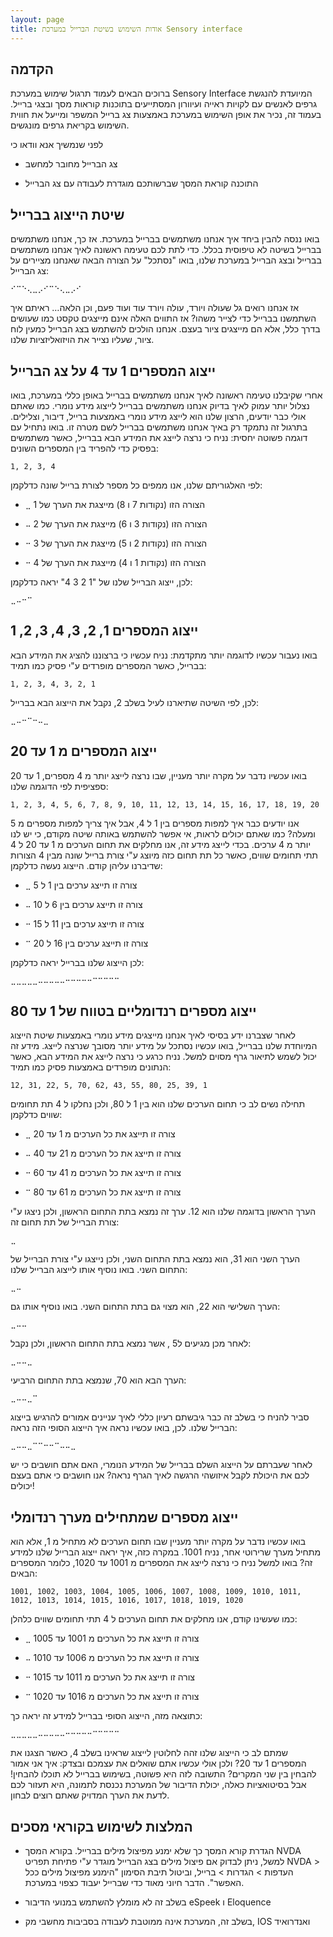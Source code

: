 ```yaml
---
layout: page
title: אודות השימוש בשיטת הברייל במערכת Sensory interface
---
```



## הקדמה


ברוכים הבאים לעמוד תרגול שימוש במערכת Sensory Interface המיועדת להנגשת גרפים לאנשים עם לקויות ראייה ועיוורון המסתייעים בתוכנות קוראות מסך ובצגי ברייל. בעמוד זה, נכיר את אופן השימוש במערכת באמצעות צג ברייל המשפר ומייעל את חווית השימוש בקריאת גרפים מונגשים.


לפני שנמשיך אנא וודאו כי


- צג הברייל מחובר למחשב

- התוכנה קוראת המסך שברשותכם מוגדרת לעבודה עם צג הברייל


## שיטת הייצוג בברייל


בואו ננסה להבין ביחד איך אנחנו משתמשים בברייל במערכת. אז כך, אנחנו משתמשים בברייל בשיטה לא טיפוסית בכלל. כדי לתת לכם טעימה ראשונה לאיך אנחנו משתמשים בברייל ובצג הברייל במערכת שלנו, בואו "נסתכל" על הצורה הבאה שאנחנו מציירים על צג הברייל:


```
⠊⠉⠑⢄⣀⡠⠊⠉⠑⢄⣀⡠⠊
```


אז אנחנו רואים גל שעולה ויורד, עולה ויורד עוד ועוד פעם, וכן הלאה… ראיתם איך השתמשנו בברייל כדי לצייר משהו? אז התווים האלה אינם מייצגים טקסט כמו שעושים בדרך כלל, אלא הם מייצגים ציור בעצם. אנחנו הולכים להשתמש בצג הברייל כמעין לוח ציור, שעליו נצייר את הויזואליזציות שלנו.


## ייצוג המספרים 1 עד 4 על צג הברייל


אחרי שקיבלנו טעימה ראשונה לאיך אנחנו משתמשים בברייל באופן כללי במערכת, בואו נצלול יותר עמוק לאיך בדיוק אנחנו משתמשים בברייל לייצוג מידע נומרי. כמו שאתם אולי כבר יודעים, הרצון שלנו הוא לייצג מידע נומרי באמצעות ברייל, דיבור, וצלילים. בתרגול זה נתמקד רק באיך אנחנו משתמשים בברייל לשם מטרה זו. בואו נתחיל עם דוגמה פשוטה יחסית: נניח כי נרצה לייצג את המידע הבא בברייל, כאשר משתמשים בפסיק כדי להפריד בין המספרים השונים:


```
1, 2, 3, 4
```


לפי האלגוריתם שלנו, אנו ממפים כל מספר לצורת ברייל שונה כדלקמן:


- `⣀` הצורה הזו (נקודות 7 ו 8) מייצגת את הערך של 1

- `⠤` הצורה הזו (נקודות 3 ו 6) מייצגת את הערך של 2

- `⠒` הצורה הזו (נקודות 2 ו 5) מייצגת את הערך של 3

- `⠒` הצורה הזו (נקודות 1 ו 4) מייצגת את הערך של 4


לכן, ייצוג הברייל שלנו של "1 2 3 4" יראה כדלקמן:


```
⣀⠤⠒⠉
```


## ייצוג המספרים 1, 2, 3, 4, 3, 2, 1


בואו נעבור עכשיו לדוגמה יותר מתקדמת: נניח עכשיו כי ברצוננו להציג את המידע הבא בברייל, כאשר המספרים מופרדים ע"י פסיק כמו תמיד:


```
1, 2, 3, 4, 3, 2, 1
```


לכן, לפי השיטה שתיארנו לעיל בשלב 2, נקבל את הייצוג הבא בברייל:


```
⣀⠤⠒⠉⠒⠤⣀
```


## ייצוג המספרים מ 1 עד 20


בואו עכשיו נדבר על מקרה יותר מעניין, שבו נרצה לייצג יותר מ 4 מספרים, 1 עד 20 ספציפית לפי הדוגמה שלנו:


```
1, 2, 3, 4, 5, 6, 7, 8, 9, 10, 11, 12, 13, 14, 15, 16, 17, 18, 19, 20
```

אנו יודעים כבר איך למפות מספרים בין 1 ל 4, אבל איך צריך למפות מספרים מ 5 ומעלה? כמו שאתם יכולים לראות, אי אפשר להשתמש באותה שיטה מקודם, כי יש לנו יותר מ 4 ערכים. בכדי לייצג מידע זה, אנו מחלקים את תחום הערכים מ 1 עד 20 ל 4 תתי תחומים שווים, כאשר כל תת תחום כזה מיוצג ע"י צורת ברייל שונה מבין 4 הצורות שדיברנו עליהן קודם. הייצוג נעשה כדלקמן:


- `⣀` צורה זו תייצג ערכים בין 1 ל 5

- `⠤` צורה זו תייצג ערכים בין 6 ל 10

- `⠒` צורה זו תייצג ערכים בין 11 ל 15

- `⠉` צורה זו תייצג ערכים בין 16 ל 20


לכן הייצוג שלנו בברייל יראה כדלקמן:


```
⣀⣀⣀⣀⣀⠤⠤⠤⠤⠤⠒⠒⠒⠒⠒⠉⠉⠉⠉⠉
```


## ייצוג מספרים רנדומליים בטווח של 1 עד 80


לאחר שצברנו ידע בסיסי לאיך אנחנו מייצגים מידע נומרי באמצעות שיטת הייצוג המיוחדת שלנו בברייל, בואו עכשיו נסתכל על מידע יותר מסובך שנרצה לייצג. מידע זה יכול לשמש לתיאור גרף מסוים למשל. נניח כרגע כי נרצה לייצג את המידע הבא, כאשר הנתונים מופרדים באמצעות פסיק כמו תמיד:


```
12, 31, 22, 5, 70, 62, 43, 55, 80, 25, 39, 1
```


תחילה נשים לב כי תחום הערכים שלנו הוא בין 1 ל 80, ולכן נחלקו ל 4 תת תחומים שווים כדלקמן:


- `⣀` צורה זו תייצג את כל הערכים מ 1 עד 20

- `⠤` צורה זו תייצג את כל הערכים מ 21 עד 40

- `⠒` צורה זו תייצג את כל הערכים מ 41 עד 60

- `⠉` צורה זו תייצג את כל הערכים מ 61 עד 80


הערך הראשון בדוגמה שלנו הוא 12. ערך זה נמצא בתת התחום הראשון, ולכן ניצגו ע"י צורת הברייל של תת תחום זה:


```
⣀
```

הערך השני הוא 31, הוא נמצא בתת התחום השני, ולכן נייצגו ע"י צורת הברייל של התחום השני. בואו נוסיף אותו לייצוג הברייל שלנו:


```
⣀⠤
```


הערך השלישי הוא 22, הוא מצוי גם בתת התחום השני. בואו נוסיף אותו גם:


```
⣀⠤⠤
```


לאחר מכן מגיעים ל5 , אשר נמצא בתת התחום הראשון, ולכן נקבל:


```
⣀⠤⠤⣀
```


הערך הבא הוא 70, שנמצא בתת התחום הרביעי:


```
⣀⠤⠤⣀⠉
```


סביר להניח כי בשלב זה כבר גיבשתם רעיון כללי לאיך עניינים אמורים להרגיש בייצוג הברייל שלנו. לכן, בואו עכשיו נראה איך הייצוג הסופי הזה נראה:


```
⣀⠤⠤⣀⠉⠉⠒⠒⠉⠤⠤⣀
```


לאחר שעברתם על הייצוג השלם בברייל של המידע הנומרי, האם אתם חושבים כי יש לכם את היכולת לקבל איזושהי הרגשה לאיך הגרף נראה? אנו חושבים כי אתם בעצם יכולים!


## ייצוג מספרים שמתחילים מערך רנדומלי


בואו עכשיו נדבר על מקרה יותר מעניין שבו תחום הערכים לא מתחיל מ 1, אלא הוא מתחיל מערך שרירוטי אחר, נניח 1001. במקרה כזה, איך יראה ייצוג הברייל שלנו למידע זה? בואו למשל נניח כי נרצה לייצג את המספרים מ 1001 עד 1020, כלומר המספרים הבאים:


```
1001, 1002, 1003, 1004, 1005, 1006, 1007, 1008, 1009, 1010, 1011, 1012, 1013, 1014, 1015, 1016, 1017, 1018, 1019, 1020
```


כמו שעשינו קודם, אנו מחלקים את תחום הערכים ל 4 תתי תחומים שווים כלהלן:


- `⣀` צורה זו תייצג את כל הערכים מ 1001 עד 1005

- `⠤` צורה זו תייצג את כל הערכים מ 1006 עד 1010

- `⠒` צורה זו תייצג את כל הערכים מ 1011 עד 1015

- `⠉` צורה זו תייצג את כל הערכים מ 1016 עד 1020


כתוצאה מזה, הייצוג הסופי בברייל למידע זה יראה כך:


```
⣀⣀⣀⣀⣀⠤⠤⠤⠤⠤⠒⠒⠒⠒⠒⠉⠉⠉⠉⠉
```


שמתם לב כי הייצוג שלנו זהה לחלוטין לייצוג שראינו בשלב 4, כאשר הצגנו את המספרים 1 עד 20? ולכן אולי עכשיו אתם שואלים את עצמכם ובצדק: איך אני אמור להבחין בין שני המקרים? התשובה לזה היא פשוטה, בשימוש בברייל לא תוכלו להבחין! אבל בסיטואציות כאלה, יכולת הדיבור של המערכת נכנסת לתמונה, היא תעזור לכם לדעת את הערך המדויק שאתם רוצים לבחון.


## המלצות לשימוש בקוראי מסכים


* הגדרת קורא המסך כך שלא ימנע מפיצול מילים בברייל. בקורא המסך NVDA למשל, ניתן לבדוק אם פיצול מילים בצג הברייל מוגדר ע"י פתיחת תפריט NVDA > העדפות > הגדרות > ברייל, וביטול תיבת הסימון "הימנע מפיצול מילים ככל האפשר". הדבר חיוני מאוד כדי שברייל יעבוד כצפוי במערכת.


- בשלב זה לא מומלץ להשתמש במנועי הדיבור eSpeek ו Eloquence

- בשלב זה, המערכת אינה ממוטבת לעבודה בסביבות מחשבי מק, IOS ואנדרואיד
